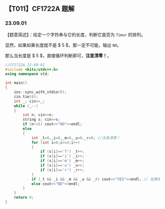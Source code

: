 <head>
    <script src="https://cdn.mathjax.org/mathjax/latest/MathJax.js?config=TeX-AMS-MML_HTMLorMML" type="text/javascript"></script>
    <script type="text/x-mathjax-config">
        MathJax.Hub.Config({
            tex2jax: {
            skipTags: ['script', 'noscript', 'style', 'textarea', 'pre'],
            inlineMath: [['$','$']]
            }
        });
    </script>
</head>

## 【T011】CF1722A 题解
### 23.09.01

【题意简述】：给定一个字符串与它的长度，判断它是否为 ```Timur``` 的排列。

显然，如果如果长度就不是 $ 5 $，那一定不可能，输出 ```NO```。

那么当长度是 $ 5 $，直接循环判断即可，**注意清零！**。

```cpp
//CF1722A 22-09-01
#include <bits/stdc++.h>
using namespace std;

int main() 
{
	ios::sync_with_stdio(0);
	cin.tie(0);
	int _; cin>>_;
	while (_--)
	{
		int n; cin>>n;
		string s; cin>>s;
		if (n!=5) cout<<"NO"<<endl;
		else 
		{
			int _t=0,_i=0,_m=0,_u=0,_r=0; //注意清零！
			for (int i=0;i<=4;i++)
			{
				if (s[i]=='T') _t++;
				if (s[i]=='i') _i++;
				if (s[i]=='m') _m++;
				if (s[i]=='u') _u++;
				if (s[i]=='r') _r++;
			}
			if (_t && _i && _m && _u && _r) cout<<"YES"<<endl; // 如果每个字符都有，在长度为 5 的情况下一定正确
			else cout<<"NO"<<endl;
		}
	}
	return 0;
}
```
